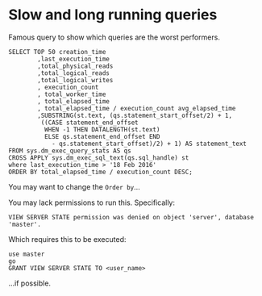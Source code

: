 ﻿# Slow and long running queries

Famous query to show which queries are the worst performers.

    SELECT TOP 50 creation_time
            ,last_execution_time
            ,total_physical_reads
            ,total_logical_reads
            ,total_logical_writes
            , execution_count
            , total_worker_time
            , total_elapsed_time
            , total_elapsed_time / execution_count avg_elapsed_time
            ,SUBSTRING(st.text, (qs.statement_start_offset/2) + 1,
             ((CASE statement_end_offset
              WHEN -1 THEN DATALENGTH(st.text)
              ELSE qs.statement_end_offset END
                - qs.statement_start_offset)/2) + 1) AS statement_text
    FROM sys.dm_exec_query_stats AS qs
    CROSS APPLY sys.dm_exec_sql_text(qs.sql_handle) st
    where last_execution_time > '18 Feb 2016'
    ORDER BY total_elapsed_time / execution_count DESC;

You may want to change the `Order by`...

You may lack permissions to run this. Specifically:

	VIEW SERVER STATE permission was denied on object 'server', database 'master'.

Which requires this to be executed:

	use master
	go
	GRANT VIEW SERVER STATE TO <user_name>

...if possible.